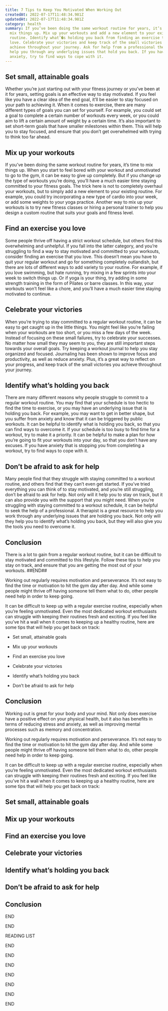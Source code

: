 ```yaml
---
title: 7 Tips to Keep You Motivated When Working Out
createdAt: 2022-07-17T11:48:34.981Z
updatedAt: 2022-07-17T11:48:34.981Z
category: health
summary: If you’ve been doing the same workout routine for years, it’s time to
  mix things up. Mix up your workouts and add a new element to your existing
  routine. Identify what’�s holding you back from finding an exercise that you
  love. Celebrate your victories and keep track of the small victories you
  achieve throughout your journey. Ask for help from a professional therapist to
  help you through any underlying issues that hold you back. If you have
  anxiety, try to find ways to cope with it.
---
```


## Set small, attainable goals

Whether you’re just starting out with your fitness journey or you’ve been at it for years, setting goals is an effective way to stay motivated. If you feel like you have a clear idea of the end goal, it’ll be easier to stay focused on your path to achieving it. When it comes to exercise, there are many different types of goals you can set for yourself. For example, you could set a goal to complete a certain number of workouts every week, or you could aim to lift a certain amount of weight by a certain time. It’s also important to set short-term goals that have smaller milestones within them. This will help you to stay focused, and ensure that you don’t get overwhelmed with trying to think too far ahead.

## Mix up your workouts

If you’ve been doing the same workout routine for years, it’s time to mix things up. When you start to feel bored with your workout and unmotivated to go to the gym, it can be easy to give up completely. But if you change up the type of workouts you’re doing, you’ll have a much easier time staying committed to your fitness goals. The trick here is not to completely overhaul your workouts, but to simply add a new element to your existing routine. For example, you could try incorporating a new type of cardio into your week, or add some weights to your yoga practice. Another way to mix up your workouts is to try new fitness classes or hiring a personal trainer to help you design a custom routine that suits your goals and fitness level.

## Find an exercise you love

Some people thrive off having a strict workout schedule, but others find this overwhelming and unhelpful. If you fall into the latter category, and you’re struggling to find a way to stay motivated and committed to your workouts, consider finding an exercise that you love. This doesn’t mean you have to quit your regular workout and go for something completely outlandish, but there are lots of different ways to add variety to your routine. For example, if you love swimming, but hate running, try mixing in a few sprints into your week to switch things up. Or if yoga is your thing, try adding in some strength training in the form of Pilates or barre classes. In this way, your workouts won’t feel like a chore, and you’ll have a much easier time staying motivated to continue.

## Celebrate your victories

When you’re trying to stay committed to a regular workout routine, it can be easy to get caught up in the little things. You might feel like you’re failing when your workouts are too short, or you miss a few days of the week. Instead of focusing on these small failures, try to celebrate your successes. No matter how small they may seem to you, they are still important steps towards your overall goals. Try keeping a workout journal to help you stay organized and focused. Journaling has been shown to improve focus and productivity, as well as reduce anxiety. Plus, it’s a great way to reflect on your progress, and keep track of the small victories you achieve throughout your journey.

## Identify what’s holding you back

There are many different reasons why people struggle to commit to a regular workout routine. You may find that your schedule is too hectic to find the time to exercise, or you may have an underlying issue that is holding you back. For example, you may want to get in better shape, but you suffer from anxiety and know that it can be triggered by public workouts. It can be helpful to identify what is holding you back, so that you can find ways to overcome it. If your schedule is too busy to find time for a workout, try to make it a priority. It can be helpful to make a plan for how you’re going to fit your workouts into your day, so that you don’t have any excuses. If you have anxiety that is stopping you from completing a workout, try to find ways to cope with it.

## Don’t be afraid to ask for help

Many people find that they struggle with staying committed to a workout routine, and others find that they can’t even get started. If you’ve tried everything you can think of to stay motivated, and you’re still struggling, don’t be afraid to ask for help. Not only will it help you to stay on track, but it can also provide you with the support that you might need. When you’re struggling with staying committed to a workout schedule, it can be helpful to seek the help of a professional. A therapist is a great resource to help you work through any underlying issues that are holding you back. Not only will they help you to identify what’s holding you back, but they will also give you the tools you need to overcome it.

## Conclusion

There is a lot to gain from a regular workout routine, but it can be difficult to stay motivated and committed to this lifestyle. Follow these tips to help you stay on track, and ensure that you are getting the most out of your workouts.
 ##END##

Working out regularly requires motivation and perseverance. It’s not easy to find the time or motivation to hit the gym day after day. And while some people might thrive off having someone tell them what to do, other people need help in order to keep going.

It can be difficult to keep up with a regular exercise routine, especially when you’re feeling unmotivated. Even the most dedicated workout enthusiasts can struggle with keeping their routines fresh and exciting. If you feel like you’ve hit a wall when it comes to keeping up a healthy routine, here are some tips that will help you get back on track:

- Set small, attainable goals

- Mix up your workouts

- Find an exercise you love

- Celebrate your victories

- Identify what’s holding you back

- Don’t be afraid to ask for help

## Conclusion

Working out is great for your body and your mind. Not only does exercise have a positive effect on your physical health, but it also has benefits in terms of reducing stress and anxiety, as well as improving mental processes such as memory and concentration.

Working out regularly requires motivation and perseverance. It’s not easy to find the time or motivation to hit the gym day after day. And while some people might thrive off having someone tell them what to do, other people need help in order to keep going.

It can be difficult to keep up with a regular exercise routine, especially when you’re feeling unmotivated. Even the most dedicated workout enthusiasts can struggle with keeping their routines fresh and exciting. If you feel like you’ve hit a wall when it comes to keeping up a healthy routine, here are some tips that will help you get back on track:

## Set small, attainable goals

## Mix up your workouts

## Find an exercise you love

## Celebrate your victories

## Identify what’s holding you back

## Don’t be afraid to ask for help

## Conclusion

END 


END

 

READING LIST

 

END 

 
 
END 

 
 
END 

 
 
END 

 
 
END 

 
 
END 

 
 
END
